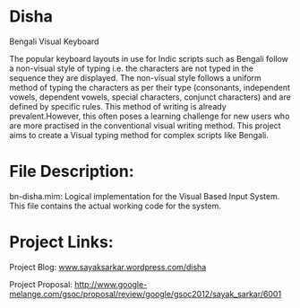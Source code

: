 Disha
=====

Bengali Visual Keyboard

The popular keyboard layouts in use for Indic scripts such as Bengali follow a non-visual style of typing i.e. the characters are not typed in the sequence they are displayed.
The non-visual style follows a uniform method of typing the characters as per their type (consonants, independent vowels, dependent vowels, special characters, conjunct characters) and are defined by specific rules.
This method of writing is already prevalent.However, this often poses a learning challenge for new users who are more practised in the conventional visual writing method. 
This project aims to create a Visual typing method for complex scripts like Bengali.


File Description:
=================

bn-disha.mim: Logical implementation for the Visual Based Input System. This file contains the actual working code for the system.


Project Links:
=====================

Project Blog: www.sayaksarkar.wordpress.com/disha

Project Proposal: http://www.google-melange.com/gsoc/proposal/review/google/gsoc2012/sayak_sarkar/6001
